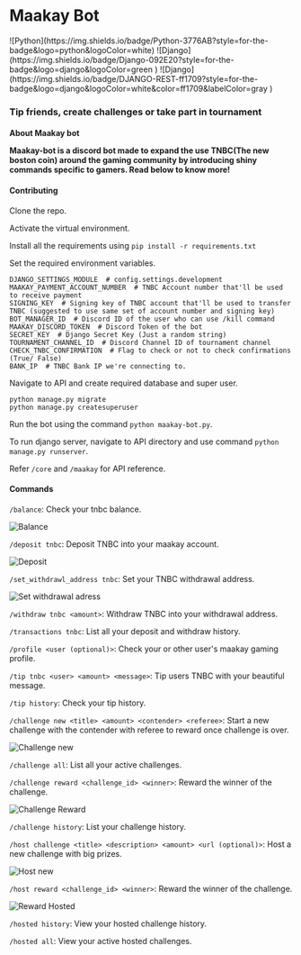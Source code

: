

<h1> Maakay Bot </h1>
![Python](https://img.shields.io/badge/Python-3776AB?style=for-the-badge&logo=python&logoColor=white) ![Django](https://img.shields.io/badge/Django-092E20?style=for-the-badge&logo=django&logoColor=green
)  ![Django](https://img.shields.io/badge/DJANGO-REST-ff1709?style=for-the-badge&logo=django&logoColor=white&color=ff1709&labelColor=gray
)
<h3>Tip friends, create challenges or take part in tournament</h3> 

<h4> About Maakay bot

Maakay-bot is a discord bot made to expand the use TNBC(The new boston coin) around the gaming community by introducing shiny commands specific to gamers. Read below to know more!

#### Contributing
Clone the repo.

Activate the virtual environment.

Install all the requirements using `pip install -r requirements.txt`

Set the required environment variables.
```shell
DJANGO_SETTINGS_MODULE  # config.settings.development
MAAKAY_PAYMENT_ACCOUNT_NUMBER  # TNBC Account number that'll be used to receive payment
SIGNING_KEY  # Signing key of TNBC account that'll be used to transfer TNBC (suggested to use same set of account number and signing key)
BOT_MANAGER_ID  # Discord ID of the user who can use /kill command
MAAKAY_DISCORD_TOKEN  # Discord Token of the bot
SECRET_KEY  # Django Secret Key (Just a random string)
TOURNAMENT_CHANNEL_ID  # Discord Channel ID of tournament channel
CHECK_TNBC_CONFIRMATION  # Flag to check or not to check confirmations (True/ False)
BANK_IP  # TNBC Bank IP we're connecting to.
```

Navigate to API and create required database and super user.
```shell
python manage.py migrate
python manage.py createsuperuser
```

Run the bot using the command `python maakay-bot.py`.

To run django server, navigate to API directory and use command `python manage.py runserver`.

Refer `/core` and `/maakay` for API reference.

#### Commands
`/balance`: Check your tnbc balance.

![Balance](https://media.giphy.com/media/uJBfvosVp38Ws2VpDh/giphy.gif)

`/deposit tnbc`: Deposit TNBC into your maakay account.

![Deposit](https://media.giphy.com/media/3SKSF94UXNnJ3fFSoA/giphy.gif)

`/set_withdrawl_address tnbc`: Set your TNBC withdrawal address.

![Set withdrawal adress](https://media.giphy.com/media/NmHoXuxvzwTuTA7mGb/giphy.gif)

`/withdraw tnbc <amount>`: Withdraw TNBC into your withdrawal address.

`/transactions tnbc`: List all your deposit and withdraw history.

`/profile <user (optional)>`: Check your or other user's maakay gaming profile.

`/tip tnbc <user> <amount> <message>`: Tip users TNBC with your beautiful message.

`/tip history`: Check your tip history.

`/challenge new <title> <amount> <contender> <referee>`: Start a new challenge with the contender with referee to reward once challenge is over.

![Challenge new](https://media.giphy.com/media/NEm5Alpm2Lnkt7rWGD/giphy.gif)

`/challenge all`: List all your active challenges.

`/challenge reward <challenge_id> <winner>`: Reward the winner of the challenge.

![Challenge Reward](https://media.giphy.com/media/GtemRFOnKXsZLlRrC7/giphy.gif)

`/challenge history`: List your challenge history.

`/host challenge <title> <description> <amount> <url (optional)>`: Host a new challenge with big prizes.

![Host new](https://media.giphy.com/media/iRd2acSIYlV3wWSqls/giphy.gif)

`/host reward <challenge_id> <winner>`: Reward the winner of the challenge.

![Reward Hosted](https://media.giphy.com/media/ez06jglQfHaXxhYDxg/giphy.gif)

`/hosted history`: View your hosted challenge history.

`/hosted all`: View your active hosted challenges.
